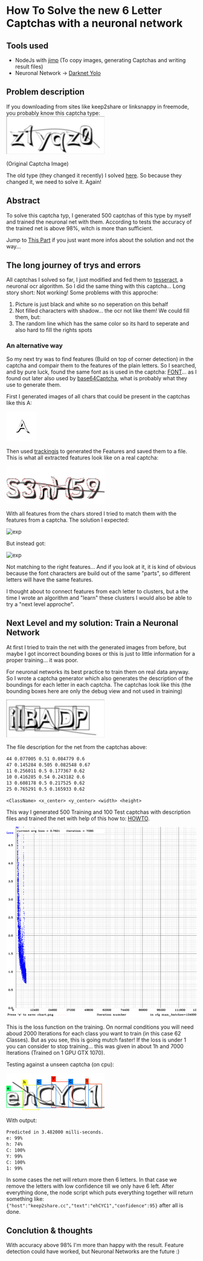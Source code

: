# How To Solve the new 6 Letter Captchas with a neuronal network #
## Tools used ##
* NodeJs with [jimp](https://github.com/oliver-moran/jimp) (To copy images, generating Captchas and writing result files)
* Neuronal Network -> [Darknet Yolo](https://pjreddie.com/darknet/yolo/)

## Problem description ##
If you downloading from sites like keep2share or linksnappy in freemode, you probably know this captcha type:
![ks](/docs/220293750054.jpg)

(Original Captcha Image)

The old type (they changed it recently) I solved [here](/docs/howToSolve6DigitCaptchasWalkthrough.md).
So because they changed it, we need to solve it. Again!

## Abstract
To solve this captcha typ, I generated 500 captchas of this type by myself and trained the neuronal net with them. According to tests the accuracy of the trained net is above 98%, witch is more than sufficient.

Jump to [This Part](https://github.com/cracker0dks/CaptchaSolver/blob/master/docs/howToSolveNew6DigitCaptchasWalkthrough.md#next-level-and-my-solution-train-a-neuronal-network) if you just want more infos about the solution and not the way...

## The long journey of trys and errors
All captchas I solved so far, I just modified and fed them to [tesseract](https://github.com/naptha/tesseract.js?files=1), a neuronal ocr algorithm. So I did the same thing with this captcha... Long story short: Not working! Some problems with this approche:
1. Picture is just black and white so no seperation on this behalf
2. Not filled characters with shadow... the ocr not like them! We could fill them, but:
3. The random line which has the same color so its hard to seperate and also hard to fill the rights spots

### An alternative way
So my next try was to find features (Build on top of corner detection) in the captcha and compair them to the features of the plain letters. So I searched, and by pure luck, found the same font as is used in the captcha: [FONT](https://www.wfonts.com/font/comicbook-smash)... as I found out later also used by [base64Captcha](https://github.com/mojocn/base64Captcha), what is probably what they use to generate them.

First I generated images of all chars that could be present in the captchas like this A:

![a](/docs/A.jpeg)

Then used [trackingjs](https://trackingjs.com/docs.html#utilities) to generated the Features and saved them to a file.
This is what all extracted features look like on a real captcha:

![withCrns](/docs/withCrns.jpg)

With all features from the chars stored I tried to match them with the features from a captcha. The solution I expected:

![exp](/docs/exp.gif)

But instead got:

![exp](/docs/exp2.gif)

Not matching to the right features... And if you look at it, it is kind of obvious because the font characters are build out of the same "parts", so different letters will have the same features.

I thought about to connect features from each letter to clusters, but a the time I wrote an algorithm and "learn" these clusters I would also be able to try a "next level approche".

## Next Level and my solution: Train a Neuronal Network
At first I tried to train the net with the generated images from before, but maybe I got incorrect bounding boxes or this is just to little information for a proper training... it was poor. 

For neuronal networks its best practice to train them on real data anyway. So I wrote a captcha generator which also generates the description of the boundings for each letter in each captcha. The captchas look like this (the bounding boxes here are only the debug view and not used in training)

![exp](/docs/674340947845.jpg)

The file description for the net from the captchas above:
```
44 0.077005 0.51 0.084779 0.6
47 0.145284 0.505 0.082548 0.67
11 0.256011 0.5 0.177367 0.62
10 0.416285 0.54 0.243182 0.6
13 0.608178 0.5 0.217525 0.62
25 0.765291 0.5 0.165933 0.62
```
`<ClassName> <x_center> <y_center> <width> <height>`
   
This way I generated 500 Training and 100 Test captchas with description files and trained the net with help of this how to: [HOWTO](https://github.com/AlexeyAB/darknet#how-to-train-to-detect-your-custom-objects).

![exp](/docs/chart.png)

This is the loss function on the training. On normal conditions you will need aboud 2000 Iterations for each class you want to train (in this case 62 Classes). But as you see, this is going mutch faster! If the loss is under 1 you can consider to stop training... this was given in about 1h and 7000 Iterations (Trained on 1 GPU GTX 1070).

Testing against a unseen captcha (on cpu):

![exp](/docs/predictions.jpg)

With output:
```
Predicted in 3.482000 milli-seconds.
e: 99%
h: 74%
C: 100%
Y: 99%
C: 100%
1: 99%
```

In some cases the net will return more then 6 letters. In that case we remove the letters with low confidence till we only have 6 left.
After everything done, the node script which puts everything together will return something like: 
`{"host":"keep2share.cc","text":"ehCYC1","confidence":95}`
after all is done.

## Conclution & thoughts ##
With accuracy above 98% I'm more than happy with the result.
Feature detection could have worked, but Neuronal Networks are the future :)
